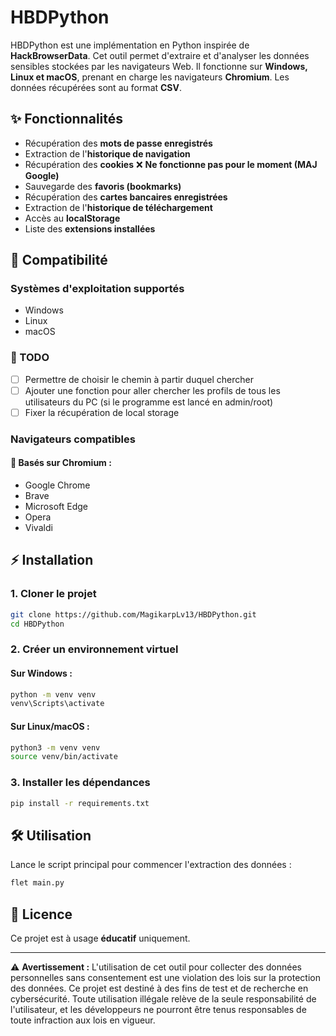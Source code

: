 # HBDPython

HBDPython est une implémentation en Python inspirée de **HackBrowserData**. Cet outil permet d'extraire et d'analyser les données sensibles stockées par les navigateurs Web. Il fonctionne sur **Windows, Linux et macOS**, prenant en charge les navigateurs **Chromium**. Les données récupérées sont au format **CSV**.

## ✨ Fonctionnalités
- Récupération des **mots de passe enregistrés**
- Extraction de l'**historique de navigation**
- Récupération des **cookies** ❌ **Ne fonctionne pas pour le moment (MAJ Google)**
- Sauvegarde des **favoris (bookmarks)**
- Récupération des **cartes bancaires enregistrées**
- Extraction de l'**historique de téléchargement**
- Accès au **localStorage**
- Liste des **extensions installées**

## 🚀 Compatibilité
### **Systèmes d'exploitation supportés**
- Windows
- Linux
- macOS

### 📝 TODO
- [ ] Permettre de choisir le chemin à partir duquel chercher
- [ ] Ajouter une fonction pour aller chercher les profils de tous les utilisateurs du PC (si le programme est lancé en admin/root)
- [ ] Fixer la récupération de local storage

### **Navigateurs compatibles**
#### 🦄 Basés sur Chromium :
- Google Chrome
- Brave
- Microsoft Edge
- Opera
- Vivaldi

## ⚡ Installation

### 1. Cloner le projet
```bash
git clone https://github.com/MagikarpLv13/HBDPython.git
cd HBDPython
```

### 2. Créer un environnement virtuel
#### Sur Windows :
```bash
python -m venv venv
venv\Scripts\activate
```
#### Sur Linux/macOS :
```bash
python3 -m venv venv
source venv/bin/activate
```

### 3. Installer les dépendances
```bash
pip install -r requirements.txt
```

## 🛠️ Utilisation
Lance le script principal pour commencer l'extraction des données :
```bash
flet main.py
```

## 📘 Licence
Ce projet est à usage **éducatif** uniquement.

---

⚠ **Avertissement :** L'utilisation de cet outil pour collecter des données personnelles sans consentement est une violation des lois sur la protection des données. Ce projet est destiné à des fins de test et de recherche en cybersécurité. Toute utilisation illégale relève de la seule responsabilité de l'utilisateur, et les développeurs ne pourront être tenus responsables de toute infraction aux lois en vigueur.
